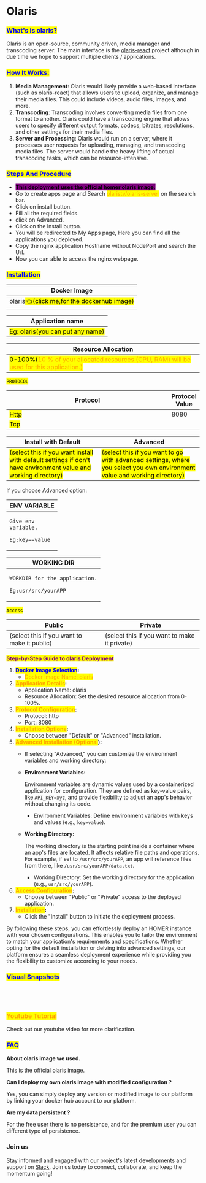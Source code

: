 # Olaris

### <mark style="color:blue;">What's is olaris?</mark>

Olaris is an open-source, community driven, media manager and transcoding server. The main interface is the [olaris-react](https://gitlab.com/olaris/olaris-react) project although in due time we hope to support multiple clients / applications.

### <mark style="color:blue;">**How It Works:**</mark>

1. **Media Management**: Olaris would likely provide a web-based interface (such as olaris-react) that allows users to upload, organize, and manage their media files. This could include videos, audio files, images, and more.
2. **Transcoding**: Transcoding involves converting media files from one format to another. Olaris could have a transcoding engine that allows users to specify different output formats, codecs, bitrates, resolutions, and other settings for their media files.
3. **Server and Processing**: Olaris would run on a server, where it processes user requests for uploading, managing, and transcoding media files. The server would handle the heavy lifting of actual transcoding tasks, which can be resource-intensive.

### <mark style="color:blue;">Steps And Procedure</mark>

* &#x20;<mark style="background-color:purple;">**This deployment uses the official homer olaris image.**</mark>
* &#x20;Go to create apps page and Search <mark style="color:orange;">olaristv/olaris-server</mark> on the search bar.
* &#x20;Click on install button.
* &#x20;Fill all the required fields.
* &#x20;click on Advanced.
* Click on the Install button.
* You will be redirected to My Apps page, Here you can find all the applications you deployed.
* &#x20;Copy the nginx application Hostname without NodePort and search the Url.
* &#x20;Now you can able to access the nginx webpage.

### <mark style="color:blue;">Installation</mark>

| Docker Image                                                                                                                                |
| ------------------------------------------------------------------------------------------------------------------------------------------- |
| [olaris](https://hub.docker.com/r/olaristv/olaris-server)<mark style="background-color:yellow;">👈(click me,for the dockerhub image)</mark> |

| Application name                                                               |
| ------------------------------------------------------------------------------ |
| <mark style="background-color:yellow;">Eg: olaris(you can put any name)</mark> |

| Resource Allocation                                                                                                                                                     |
| ----------------------------------------------------------------------------------------------------------------------------------------------------------------------- |
| <mark style="background-color:yellow;">0-100%(</mark><mark style="color:orange;">10 % of your allocated resources (CPU, RAM) will be used for this application.)</mark> |

<mark style="background-color:yellow;">`PROTOCOL`</mark>

<table><thead><tr><th width="417">Protocol</th><th>Protocol Value</th></tr></thead><tbody><tr><td><mark style="background-color:yellow;">Http</mark></td><td>8080</td></tr><tr><td><mark style="background-color:yellow;">Tcp</mark></td><td></td></tr></tbody></table>

| Install with Default                                                                                                                                        | Advanced                                                                                                                                                               |
| ----------------------------------------------------------------------------------------------------------------------------------------------------------- | ---------------------------------------------------------------------------------------------------------------------------------------------------------------------- |
| <mark style="background-color:yellow;">(select this if you want install with default settings if don't have environment value and working directory)</mark> | <mark style="background-color:yellow;">(select this if you want to go with advanced settings, where you select you own environment value and working directory)</mark> |

If you choose Advanced option:

| ENV VARIABLE                                                            |
| ----------------------------------------------------------------------- |
| <p><code>Give env variable.</code></p><p><code>Eg:key==value</code></p> |

| WORKING DIR                                                                             |
| --------------------------------------------------------------------------------------- |
| <p><code>WORKDIR for the application.</code></p><p> <code>Eg:usr/src/yourAPP</code></p> |

<mark style="background-color:yellow;">`Access`</mark>

| Public                                      | Private                                      |
| ------------------------------------------- | -------------------------------------------- |
| (select this if you want to make it public) | (select this if you want to make it private) |

<mark style="color:purple;">**Step-by-Step Guide to olaris Deployment**</mark>

1. <mark style="color:blue;">**Docker Image Selection**</mark>**:**
   * <mark style="color:orange;">Docker Image Name: olaris</mark>
2. <mark style="color:orange;">**Application Details**</mark>**:**
   * Application Name: olaris
   * Resource Allocation: Set the desired resource allocation from 0-100%.
3. <mark style="color:orange;">**Protocol Configuration**</mark>**:**
   * Protocol: http
   * Port: 8080
4. <mark style="color:orange;">**Installation Options**</mark>**:**
   * Choose between "Default" or "Advanced" installation.
5. <mark style="color:orange;">**Advanced Installation (Optional**</mark>**):**
   * If selecting "Advanced," you can customize the environment variables and working directory:
   *   **Environment Variables:**

       Environment variables are dynamic values used by a containerized application for configuration. They are defined as key-value pairs, like `API_KEY=xyz`, and provide flexibility to adjust an app's behavior without changing its code.

       * Environment Variables: Define environment variables with keys and values (e.g., `key=value`).
   *   **Working Directory:**

       The working directory is the starting point inside a container where an app's files are located. It affects relative file paths and operations. For example, if set to `/usr/src/yourAPP`, an app will reference files from there, like `/usr/src/yourAPP/data.txt`.

       * Working Directory: Set the working directory for the application (e.g., `usr/src/yourAPP`).
6. <mark style="color:orange;">**Access Configuration**</mark>**:**
   * Choose between "Public" or "Private" access to the deployed application.
7. <mark style="color:orange;">**Installation**</mark>**:**
   * Click the "Install" button to initiate the deployment process.

By following these steps, you can effortlessly deploy an HOMER instance with your chosen configurations. This enables you to tailor the environment to match your application's requirements and specifications. Whether opting for the default installation or delving into advanced settings, our platform ensures a seamless deployment experience while providing you the flexibility to customize according to your needs.

### <mark style="color:blue;">Visual Snapshots</mark>



<div align="left">

<figure><img src="../../.gitbook/assets/Screenshot 2023-08-31 124107.png" alt=""><figcaption></figcaption></figure>

 

<figure><img src="../../.gitbook/assets/Screenshot 2023-08-31 124324.png" alt=""><figcaption></figcaption></figure>

 

<figure><img src="../../.gitbook/assets/Screenshot 2023-08-31 125400.png" alt=""><figcaption></figcaption></figure>

 

<figure><img src="../../.gitbook/assets/Screenshot 2023-08-31 125906.png" alt=""><figcaption></figcaption></figure>

</div>

### <mark style="color:orange;">Youtube Tutorial</mark>&#x20;

Check out our youtube video for more clarification.



### <mark style="color:blue;">FAQ</mark>

**About olaris image we used.**

This is the official olaris image.

**Can I deploy my own olaris image with modified configuration ?**

Yes, you can simply deploy any version or modified image to our platform by linking your docker hub account to our platform.

**Are my data persistent ?**

For the free user there is no persistence, and for the premium user you can different type of persistence.

### Join us

Stay informed and engaged with our project's latest developments and support on [Slack](https://app.slack.com/client/T04QS32JX6E/C04QKEWE146). Join us today to connect, collaborate, and keep the momentum going!&#x20;
